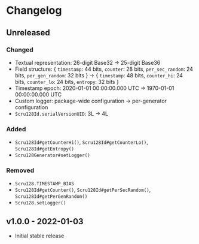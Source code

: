 # Changelog

## Unreleased

### Changed

- Textual representation: 26-digit Base32 -> 25-digit Base36
- Field structure: { `timestamp`: 44 bits, `counter`: 28 bits, `per_sec_random`:
  24 bits, `per_gen_random`: 32 bits } -> { `timestamp`: 48 bits, `counter_hi`:
  24 bits, `counter_lo`: 24 bits, `entropy`: 32 bits }
- Timestamp epoch: 2020-01-01 00:00:00.000 UTC -> 1970-01-01 00:00:00.000 UTC
- Custom logger: package-wide configuration -> per-generator configuration
- `Scru128Id.serialVersionUID`: 3L -> 4L

### Added

- `Scru128Id#getCounterHi()`, `Scru128Id#getCounterLo()`, `Scru128Id#getEntropy()`
- `Scru128Generator#setLogger()`

### Removed

- `Scru128.TIMESTAMP_BIAS`
- `Scru128Id#getCounter()`, `Scru128Id#getPerSecRandom()`, `Scru128Id#getPerGenRandom()`
- `Scru128.setLogger()`

## v1.0.0 - 2022-01-03

- Initial stable release
